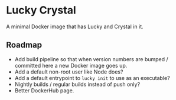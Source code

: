 # Lucky Crystal

A minimal Docker image that has Lucky and Crystal in it.

## Roadmap

* Add build pipeline so that when version numbers are bumped / committed here a new Docker image goes up.
* Add a default non-root user like Node does?
* Add a default entrypoint to `lucky init` to use as an executable?
* Nightly builds / regular builds instead of push only?
* Better DockerHub page.
